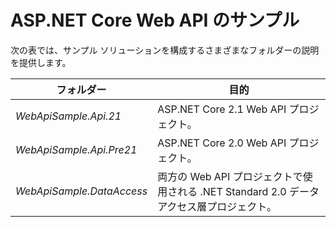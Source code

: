 # <a name="aspnet-core-web-api-sample"></a>ASP.NET Core Web API のサンプル

次の表では、サンプル ソリューションを構成するさまざまなフォルダーの説明を提供します。


|              フォルダー              |                                        目的                                        |
|----------------------------------|---------------------------------------------------------------------------------------|
|   <em>WebApiSample.Api.21</em>   |                         ASP.NET Core 2.1 Web API プロジェクト。                          |
| <em>WebApiSample.Api.Pre21</em>  |                         ASP.NET Core 2.0 Web API プロジェクト。                          |
| <em>WebApiSample.DataAccess</em> | 両方の Web API プロジェクトで使用される .NET Standard 2.0 データ アクセス層プロジェクト。 |

